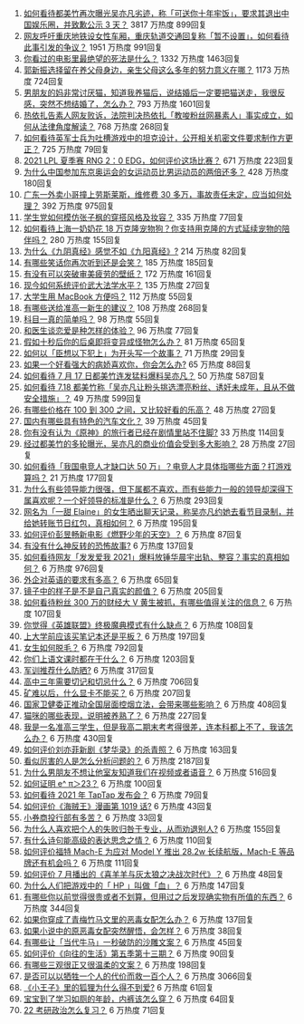 1. [如何看待都美竹再次曝光吴亦凡劣迹，称「可送你十年牢饭」，要求其退出中国娱乐圈，并致歉公示 3 天？](https://www.zhihu.com/question/473026941) 3817 万热度 899回复
1. [网友呼吁重庆地铁设女性车厢，重庆轨道交通回复称「暂不设置」，如何看待此事引发的争议？](https://www.zhihu.com/question/472981976) 1951 万热度 991回复
1. [你看过的电影里最绝望的死法是什么？](https://www.zhihu.com/question/26685253) 1332 万热度 1463回复
1. [郭新振选择留在养父母身边，亲生父母这么多年的努力意义在哪？](https://www.zhihu.com/question/472138910) 1173 万热度 724回复
1. [男朋友的妈非常讨厌猫，知道我养猫后，说结婚后一定要把猫送走，我很反感，突然不想结婚了，怎么办？](https://www.zhihu.com/question/458232041) 793 万热度 1601回复
1. [热依扎告素人网友败诉，法院判决热依扎「教唆粉丝网暴素人」事实成立，如何从法律角度解读？](https://www.zhihu.com/question/472937891) 768 万热度 268回复
1. [如何看待英军士兵为吐槽游戏中的坦克设计，公开相关机密文件要求制作方更正？](https://www.zhihu.com/question/472908883) 725 万热度 79回复
1. [2021 LPL 夏季赛 RNG 2：0 EDG，如何评价这场比赛？](https://www.zhihu.com/question/473007746) 671 万热度 223回复
1. [为什么中国参加东京奥运会的女运动员比男运动员的两倍还多？](https://www.zhihu.com/question/472194478) 428 万热度 180回复
1. [广东一外卖小哥撞上劳斯莱斯，维修费 30 多万，事故责任未定，应当如何处理？](https://www.zhihu.com/question/472919775) 392 万热度 975回复
1. [学生党如何模仿张子枫的穿搭风格及妆容？](https://www.zhihu.com/question/297388550) 335 万热度 77回复
1. [如何看待上海一奶奶花 18 万克隆宠物狗？你支持用克隆的方式延续宠物的陪伴吗？](https://www.zhihu.com/question/472995544) 280 万热度 155回复
1. [为什么《九阴真经》感觉不如《九阳真经》?](https://www.zhihu.com/question/387891182) 214 万热度 82回复
1. [有哪些笑话你再次听到还是会笑？](https://www.zhihu.com/question/459869379) 185 万热度 185回复
1. [有没有可以突破审美疲劳的壁纸？](https://www.zhihu.com/question/450376556) 172 万热度 161回复
1. [现今如何系统评价武大法学水平？](https://www.zhihu.com/question/314407244) 135 万热度 27回复
1. [大学生用 MacBook 方便吗？](https://www.zhihu.com/question/472553335) 112 万热度 55回复
1. [有哪些送给准高一新生的建议？](https://www.zhihu.com/question/49779691) 108 万热度 268回复
1. [科目一真的简单吗？](https://www.zhihu.com/question/47137465) 98 万热度 55回复
1. [和医生谈恋爱是种怎样的体验？](https://www.zhihu.com/question/27355462) 96 万热度 77回复
1. [假如十秒后你的后桌即将变异成怪物怎么办？](https://www.zhihu.com/question/472317540) 81 万热度 65回复
1. [如何以「臣想以下犯上」为开头写一个故事？](https://www.zhihu.com/question/472565851) 71 万热度 29回复
1. [如果一个好看强大的病娇喜欢你，你会怎么办?](https://www.zhihu.com/question/404922666) 65 万热度 88回复
1. [如何看待 7 月 17 日都美竹连发猛料爆料吴亦凡？](https://www.zhihu.com/question/472743930) 50 万热度 587回复
1. [如何看待 7.18 都美竹称「吴亦凡让粉头挑选漂亮粉丝、诱奸未成年，且从不做安全措施」？](https://www.zhihu.com/question/472971551) 49 万热度 599回复
1. [有哪些价格在 100 到 300 之间，又比较好看的乐高？](https://www.zhihu.com/question/387101212) 48 万热度 27回复
1. [国内有哪些具有特色的汽车文化？](https://www.zhihu.com/question/472873839) 39 万热度 45回复
1. [你有没有认为《原神》的旅行者已经在剧情里站不住脚?](https://www.zhihu.com/question/460224220) 33 万热度 114回复
1. [经过都美竹的多轮曝光，吴亦凡的商业价值会受到多大影响？](https://www.zhihu.com/question/473038380) 28 万热度 27回复
1. [如何看待「我国电竞人才缺口达 50 万」？电竞人才具体指哪些方面？打游戏算吗？](https://www.zhihu.com/question/472710467) 21 万热度 177回复
1. [为什么有些领导能力很强，但下属都不喜欢，而有些能力一般的领导却深得下属喜欢呢？一个好领导的标准是什么？](https://www.zhihu.com/question/470459462) 6 万热度 293回复
1. [网名为「一甜 Elaine」的女生晒出聊天记录，称吴亦凡约她去看节目录制，并给她转账节日红包，真相如何？](https://www.zhihu.com/question/472725599) 6 万热度 195回复
1. [如何评价彭昱畅新电影《燃野少年的天空》？](https://www.zhihu.com/question/472817294) 6 万热度 87回复
1. [有没有什么神反转的恐怖故事?](https://www.zhihu.com/question/357891855) 6 万热度 137回复
1. [如何看待网友「发发爱我 2021」爆料放锤华晨宇出轨、整容？事实的真相如何？](https://www.zhihu.com/question/472603288) 6 万热度 976回复
1. [外企对英语的要求有多高？](https://www.zhihu.com/question/302390043) 6 万热度 65回复
1. [镜子中的样子是不是自己真实的颜值？](https://www.zhihu.com/question/458577474) 6 万热度 205回复
1. [如何看待粉丝 300 万的财经大 V 黄生被抓，有哪些值得关注的信息？](https://www.zhihu.com/question/472548624) 6 万热度 107回复
1. [你觉得《英雄联盟》终极魔典模式有什么缺点？](https://www.zhihu.com/question/471787416) 6 万热度 108回复
1. [上大学前应该买笔记本还是平板？](https://www.zhihu.com/question/464539314) 6 万热度 197回复
1. [女生如何脱毛？](https://www.zhihu.com/question/27899764) 6 万热度 792回复
1. [你们上语文课时都在干什么？](https://www.zhihu.com/question/360741477) 6 万热度 1203回复
1. [军训推荐什么防晒?](https://www.zhihu.com/question/336876231) 6 万热度 317回复
1. [高中三年需要切记和切忌什么？](https://www.zhihu.com/question/64843570) 6 万热度 706回复
1. [矿难以后，什么显卡不能买？](https://www.zhihu.com/question/457188655) 6 万热度 207回复
1. [国家卫健委正推动全国层面控烟立法，会带来哪些影响？](https://www.zhihu.com/question/472532128) 6 万热度 408回复
1. [猫咪的哪些表现，说明被养熟了？](https://www.zhihu.com/question/436001372) 6 万热度 227回复
1. [我是一名准高三学生，但是我高二期末考考得很差，连本科都上不了，我该怎么办？](https://www.zhihu.com/question/472917558) 6 万热度 430回复
1. [如何评价刘亦菲新剧《梦华录》的杀青照？](https://www.zhihu.com/question/470176416) 6 万热度 163回复
1. [看似厉害的人是怎么分析问题的？](https://www.zhihu.com/question/304174916) 6 万热度 2187回复
1. [为什么男朋友不想让他室友知道我们在视频或者语音？](https://www.zhihu.com/question/465047050) 6 万热度 516回复
1. [如何证明 e^ π＞23？](https://www.zhihu.com/question/465861734) 6 万热度 100回复
1. [如何看待 2021 年 TapTap 发布会？](https://www.zhihu.com/question/472833150) 6 万热度 79回复
1. [如何评价《海贼王》漫画第 1019 话?](https://www.zhihu.com/question/472047505) 6 万热度 43回复
1. [小券商投行部有多苦？](https://www.zhihu.com/question/398063647) 6 万热度 33回复
1. [为什么人喜欢把个人的失败归咎于专业，从而劝退别人?](https://www.zhihu.com/question/471410274) 6 万热度 155回复
1. [有什么诗句能高级的表达思念之情？](https://www.zhihu.com/question/465434959) 6 万热度 110回复
1. [如何评价福特 Mach-E 为应对 Model Y 推出 28.2w 长续航版，Mach-E 等品牌还有机会吗？](https://www.zhihu.com/question/472815772) 6 万热度 111回复
1. [如何评价 7 月播出的《喜羊羊与灰太狼之决战次时代》？](https://www.zhihu.com/question/470292481) 6 万热度 48回复
1. [为什么人们把游戏中的「 HP 」叫做「血」？](https://www.zhihu.com/question/471152379) 6 万热度 147回复
1. [有哪些你以前觉得很贵或者不划算，但用过之后发现确实物有所值的东西？](https://www.zhihu.com/question/20785236) 6 万热度 344回复
1. [如果你穿成了青梅竹马文里的恶毒女配怎么办？](https://www.zhihu.com/question/397987454) 6 万热度 137回复
1. [如果小说中的原恶毒女配突然醒悟，会怎样？](https://www.zhihu.com/question/445816578) 6 万热度 38回复
1. [有哪些让「当代牛马」一秒破防的沙雕文案？](https://www.zhihu.com/question/471805468) 6 万热度 45回复
1. [如何评价《向往的生活》第五季第十三期？](https://www.zhihu.com/question/472617381) 6 万热度 90回复
1. [有哪些三观很正又很温柔的文案？](https://www.zhihu.com/question/458254625) 6 万热度 198回复
1. [是否可以以牺牲一个人的代价而救一百个人？](https://www.zhihu.com/question/38756276) 6 万热度 3066回复
1. [《小王子》里的狐狸为什么得不到爱?](https://www.zhihu.com/question/431240834) 6 万热度 61回复
1. [宝宝到了学习如厕的年龄，内裤该怎么穿？](https://www.zhihu.com/question/469079593) 6 万热度 64回复
1. [22 考研政治怎么复习？](https://www.zhihu.com/question/390258329) 6 万热度 71回复